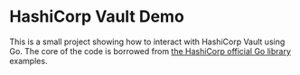 # HashiCorp Vault Demo

This is a small project showing how to interact with HashiCorp Vault using Go. The core of the code is borrowed from [the HashiCorp official Go library](https://github.com/hashicorp/hello-vault-go) examples.
